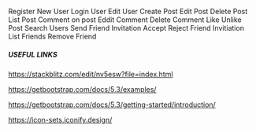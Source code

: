 Register New User
Login User
Edit User
Create Post
Edit Post
Delete Post
List Post
Comment on post
Eddit Comment
Delete Comment
Like Unlike Post
Search Users
Send Friend Invitation
Accept Reject Friend Invitiation
List Friends
Remove Friend

##### USEFUL LINKS

https://stackblitz.com/edit/nv5esw?file=index.html

https://getbootstrap.com/docs/5.3/examples/

https://getbootstrap.com/docs/5.3/getting-started/introduction/

https://icon-sets.iconify.design/
